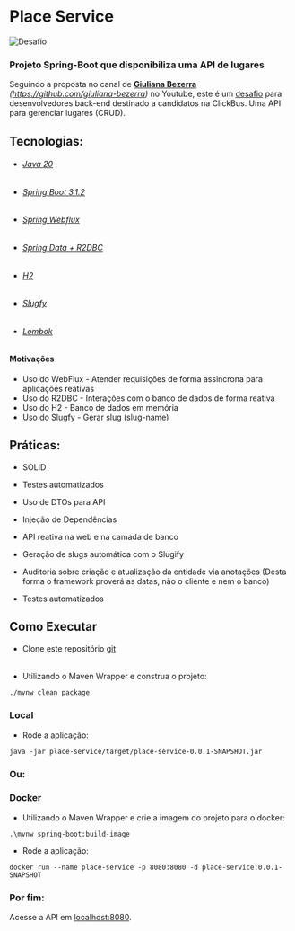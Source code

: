 # Place Service

<p>
 <img src="https://img.shields.io/static/v1?label=Tipo&message=Desafio&color=8257E5&labelColor=000000" alt="Desafio " />
</p>

### Projeto Spring-Boot que disponibiliza uma API de lugares

Seguindo a proposta no canal de **[Giuliana Bezerra](https://www.youtube.com/@giulianabezerra)** *(https://github.com/giuliana-bezerra)* no Youtube, este é um
[desafio](https://github.com/RocketBus/quero-ser-clickbus/tree/master/testes/backend-developer) para desenvolvedores 
back-end destinado a candidatos na ClickBus. Uma API para gerenciar lugares (CRUD).

## Tecnologias:

* ###### [Java 20](https://www.oracle.com/news/announcement/oracle-releases-java-20-2023-03-21/)
* ###### [Spring Boot 3.1.2](https://spring.io/projects/spring-boot)
* ###### [Spring Webflux](https://docs.spring.io/spring-framework/reference/web/webflux.html)
* ###### [Spring Data + R2DBC](https://spring.io/projects/spring-data-r2dbc)
* ###### [H2](https://www.h2database.com/html/main.html)
* ###### [Slugfy](https://github.com/slugify) 
* ###### [Lombok](https://projectlombok.org/features/)

#### Motivações
- Uso do WebFlux - Atender requisições de forma assincrona para aplicações reativas
- Uso do R2DBC - Interações com o banco de dados de forma reativa
- Uso do H2 - Banco de dados em memória
- Uso do Slugfy - Gerar slug (slug-name)


## Práticas:
- SOLID
- Testes automatizados
- Uso de DTOs para API
- Injeção de Dependências
- API reativa na web e na camada de banco
- Geração de slugs automática com o Slugify
- Auditoria sobre criação e atualização da entidade via anotações (Desta forma o framework proverá as datas, não o cliente e nem o banco)
- Testes automatizados

  [//]: # (- Utilizando Slugfy para criar strings intercaladas de hífens a partir do nome do Place &#40;lugar&#41;)
  [//]: # (- Consultas com filtros dinâmicos usando o Query By Example)
  [//]: # (- Geração automática do Swagger com a OpenAPI 3)

## Como Executar

- Clone este repositório [git](https://github.com/kako13/place-service)
######
- Utilizando o Maven Wrapper e construa o projeto:
```
./mvnw clean package
```
### Local

- Rode a aplicação:
```
java -jar place-service/target/place-service-0.0.1-SNAPSHOT.jar
```
### Ou:

### Docker

- Utilizando o Maven Wrapper e crie a imagem do projeto para o docker:
```
.\mvnw spring-boot:build-image
```

- Rode a aplicação:
```
docker run --name place-service -p 8080:8080 -d place-service:0.0.1-SNAPSHOT
```

### Por fim:

Acesse a API em [localhost:8080](http://localhost:8080).

